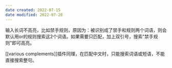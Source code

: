 ```yaml
---
date created: 2022-07-15
date modified: 2022-07-20
---
```


输入长词不高亮，比如禁手规则，原因为：被识别成了禁手和规则两个词语，则会默认用or的规则搜索这2个词语。如果需要只匹配，加上双引号，搜索"禁手规则"即可高亮。

[[various complements]]插件同理，在匹配中文时，只能搜索词语或短语，不能直接搜索整句。
